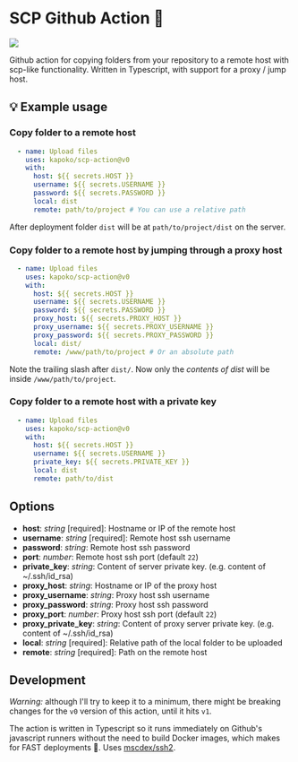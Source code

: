 # SCP Github Action 🚚 

[![](https://github.com/kapoko/scp-action/workflows/Tests/badge.svg)](https://github.com/kapoko/scp-action/actions)

Github action for copying folders from your repository to a remote host with scp-like functionality. Written in Typescript, with support for a proxy / jump host.

## 💡 Example usage

### Copy folder to a remote host
```yaml
  - name: Upload files
    uses: kapoko/scp-action@v0
    with:
      host: ${{ secrets.HOST }}
      username: ${{ secrets.USERNAME }}
      password: ${{ secrets.PASSWORD }}
      local: dist
      remote: path/to/project # You can use a relative path
```
After deployment folder `dist` will be at `path/to/project/dist` on the server.
### Copy folder to a remote host by jumping through a proxy host
```yaml
  - name: Upload files
    uses: kapoko/scp-action@v0
    with:
      host: ${{ secrets.HOST }}
      username: ${{ secrets.USERNAME }}
      password: ${{ secrets.PASSWORD }}
      proxy_host: ${{ secrets.PROXY_HOST }}
      proxy_username: ${{ secrets.PROXY_USERNAME }}
      proxy_password: ${{ secrets.PROXY_PASSWORD }}
      local: dist/
      remote: /www/path/to/project # Or an absolute path
```
Note the trailing slash after `dist/`. Now only the *contents of dist* will be inside `/www/path/to/project`.
### Copy folder to a remote host with a private key
```yaml
  - name: Upload files
    uses: kapoko/scp-action@v0
    with:
      host: ${{ secrets.HOST }}
      username: ${{ secrets.USERNAME }}
      private_key: ${{ secrets.PRIVATE_KEY }}
      local: dist
      remote: path/to/dist
```
## Options

- **host**: *string* [required]: Hostname or IP of the remote host
- **username**: *string* [required]: Remote host ssh username
- **password**: *string*: Remote host ssh password
- **port**: *number*: Remote host ssh port (default ```22```)
- **private_key**: *string*: Content of server private key. (e.g. content of ~/.ssh/id_rsa)
- **proxy_host**: *string*:  Hostname or IP of the proxy host
- **proxy_username**: *string*: Proxy host ssh username
- **proxy_password**: *string*: Proxy host ssh password
- **proxy_port**: *number*: Proxy host ssh port (default ```22```)
- **proxy_private_key**: *string*: Content of proxy server private key. (e.g. content of ~/.ssh/id_rsa)
- **local**: *string* [required]: Relative path of the local folder to be uploaded
- **remote**: *string* [required]: Path on the remote host

## Development

*Warning:* although I'll try to keep it to a minimum, there might be breaking changes for the ```v0``` version of this action, until it hits `v1`.

The action is written in Typescript so it runs immediately on Github's javascript runners without the need to build Docker images, which makes for FAST deployments 🚀. Uses [mscdex/ssh2](https://github.com/mscdex/ssh2).

